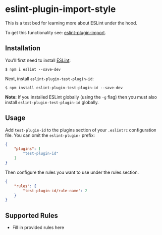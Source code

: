 # eslint-plugin-import-style

This is a test bed for learning more about ESLint under the hood. 

To get this functionality see: [eslint-plugin-import](https://github.com/benmosher/eslint-plugin-import/blob/HEAD/docs/rules/order.md).

## Installation

You'll first need to install [ESLint](http://eslint.org):

```
$ npm i eslint --save-dev
```

Next, install `eslint-plugin-test-plugin-id`:

```
$ npm install eslint-plugin-test-plugin-id --save-dev
```

**Note:** If you installed ESLint globally (using the `-g` flag) then you must also install `eslint-plugin-test-plugin-id` globally.

## Usage

Add `test-plugin-id` to the plugins section of your `.eslintrc` configuration file. You can omit the `eslint-plugin-` prefix:

```json
{
    "plugins": [
        "test-plugin-id"
    ]
}
```


Then configure the rules you want to use under the rules section.

```json
{
    "rules": {
        "test-plugin-id/rule-name": 2
    }
}
```

## Supported Rules

* Fill in provided rules here





